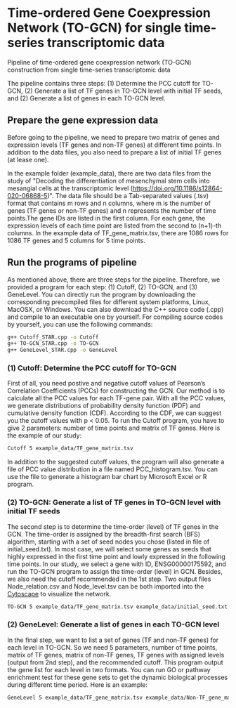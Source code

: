 # Time-ordered Gene Coexpression Network (TO-GCN) for single time-series transcriptomic data
Pipeline of time-ordered gene coexpression network (TO-GCN) construction from single time-series transcriptomic data

The pipeline contains three steps: (1) Determine the PCC cutoff for TO-GCN, (2) Generate a list of TF genes in TO-GCN level with initial TF seeds, and (2) Generate a list of genes in each TO-GCN level.

## Prepare the gene expression data

Before going to the pipeline, we need to prepare two matrix of genes and expression levels (TF genes and non-TF genes) at different time points. In addition to the data files, you also need to prepare a list of initial TF genes (at lease one).

In the example folder (example_data), there are two data files from the study of "Decoding the differentiation of mesenchymal stem cells into mesangial cells at the transcriptomic level (https://doi.org/10.1186/s12864-020-06868-5)". The data file should be a Tab-separated values (.tsv) format that contains m rows and n columns, where m is the number of genes (TF genes or non-TF genes) and n represents the number of time points.The gene IDs are listed in the first column. For each gene, the expression levels of each time point are listed from the second to (n+1)-th columns. In the example data of TF_gene_matrix.tsv, there are 1086 rows for 1086 TF genes and 5 columns for 5 time points.

## Run the programs of pipeline

As mentioned above, there are three steps for the pipeline. Therefore, we provided a program for each step: (1) Cutoff, (2) TO-GCN, and (3) GeneLevel. You can directly run the program by downloading the corresponding precompiled files for different system platforms, Linux, MacOSX, or Windows. You can also download the C++ source code (.cpp) and compile to an executable one by yourself. For compiling source codes by yourself, you can use the following commands:
```sh
g++ Cutoff_STAR.cpp -o Cutoff
g++ TO-GCN_STAR.cpp -o TO-GCN
g++ GeneLevel_STAR.cpp -o GeneLevel
```
### (1) Cutoff: Determine the PCC cutoff for TO-GCN

First of all, you need postive and negative cutoff values of Pearson’s Correlation Coefficients (PCCs) for constructing the GCN. Our method is to calculate all the PCC values for each TF-gene pair. With all the PCC values, we generate distributions of probability density function (PDF) and cumulative density function (CDF). According to the CDF, we can suggest you the cutoff values with p < 0.05. To run the Cutoff program, you have to give 2 parameters: number of time points and matrix of TF genes. Here is the example of our study:
```sh
Cutoff 5 example_data/TF_gene_matrix.tsv
```
In addition to the suggested cutoff values, the program will also generate a file of PCC value distribution in a file named PCC_histogram.tsv. You can use the file to generate a histogram bar chart by Microsoft Excel or R program. 

### (2) TO-GCN: Generate a list of TF genes in TO-GCN level with initial TF seeds

The second step is to determine the time-order (level) of TF genes in the GCN. The time-order is assigned by the breadth-first search (BFS) algorithm, starting with a set of seed nodes you chose (listed in file of initial_seed.txt). In most case, we will select some genes as seeds that highly expressed in the first time point and lowly expressed in the following time points. In our study, we select a gene with ID, ENSG00000175592, and run the TO-GCN program to assign the time-order (level) in GCN. Besides, we also need the cutoff recommended in the 1st step. Two output files Node_relation.csv and Node_level.tsv can be both imported into the [Cytoscape](http://www.cytoscape.org) to visualize the network. 
```sh
TO-GCN 5 example_data/TF_gene_matrix.tsv example_data/initial_seed.txt 0.94
```
### (2) GeneLevel: Generate a list of genes in each TO-GCN level

In the final step, we want to list a set of genes (TF and non-TF genes) for each level in TO-GCN. So we need 5 parameters, number of time points, matrix of TF genes, matrix of non-TF genes, TF genes with assigned levels (output from 2nd step), and the recommended cutoff. This program output the gene list for each level in two formats. You can run GO or pathway enrichment test for these gene sets to get the dynamic biological processes during different time period. Here is an example:
```sh
GeneLevel 5 example_data/TF_gene_matrix.tsv example_data/Non-TF_gene_matrix.tsv Node_level.tsv 0.94
```
